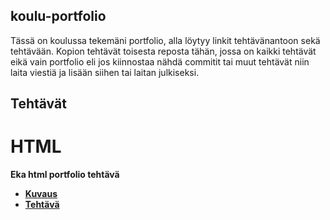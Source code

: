 ## koulu-portfolio
Tässä on koulussa tekemäni portfolio, alla löytyy linkit tehtävänantoon sekä tehtävään. Kopion tehtävät toisesta reposta tähän, jossa on kaikki tehtävät eikä vain portfolio eli jos kiinnostaa nähdä commitit tai muut tehtävät niin laita viestiä ja lisään siihen tai laitan julkiseksi.
## Tehtävät
# HTML
<b>Eka html portfolio tehtävä<b>
- [Kuvaus](https://moodle.omnia.fi/mod/page/view.php?id=322777)
- [Tehtävä](https://github.com/ohuji/koulu-portfolio/blob/master/HTML/Harjoitus2/Teht%C3%A4v%C3%A42.html)
